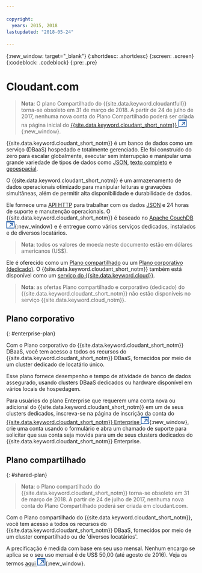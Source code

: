 ```yaml
---

copyright:
  years: 2015, 2018
lastupdated: "2018-05-24"

---
```


{:new_window: target="_blank"}
{:shortdesc: .shortdesc}
{:screen: .screen}
{:codeblock: .codeblock}
{:pre: .pre}

<!-- Acrolinx: 2017-03-16 -->

# Cloudant.com

> **Nota**: O plano Compartilhado do {{site.data.keyword.cloudantfull}} torna-se obsoleto em 31 de março de 2018. 
A partir de 24 de julho de 2017, nenhuma nova conta do Plano Compartilhado poderá ser criada na página inicial do [{{site.data.keyword.cloudant_short_notm}} ![Ícone de link externo](../images/launch-glyph.svg "Ícone de link externo")](https://cloudant.com/){:new_window}. 

{{site.data.keyword.cloudant_short_notm}} é um banco de dados como um serviço (DBaaS) hospedado e totalmente gerenciado. 
Ele foi construído do zero para escalar globalmente, executar sem interrupção e manipular uma grande variedade de tipos de dados
como [JSON](../basics/index.html#json),
[texto completo](../api/cloudant_query.html#creating-an-index)
e [geoespacial](../api/cloudant-geo.html).

O {{site.data.keyword.cloudant_short_notm}} é um armazenamento de dados operacionais otimizado para manipular leituras
e gravações simultâneas, além de permitir alta disponibilidade e durabilidade de dados.

Ele fornece uma [API HTTP](../basics/index.html#http-api) para trabalhar com os dados [JSON](../basics/index.html#json)
e 24 horas de suporte e manutenção operacionais. 
O {{site.data.keyword.cloudant_short_notm}} é baseado no
[Apache CouchDB ![Ícone de link externo](../images/launch-glyph.svg "Ícone de link externo")](http://couchdb.apache.org/){:new_window}
e é entregue como vários serviços dedicados, instalados e de diversos locatários.

> **Nota**: todos os valores de moeda neste documento estão em dólares americanos (US$).

Ele é oferecido como um [Plano compartilhado](#shared-plan) ou um
[Plano corporativo (dedicado)](#enterprise-plan). O {{site.data.keyword.cloudant_short_notm}}
também está disponível como um [serviço do {{site.data.keyword.cloud}}](https://www.ibm.com/cloud/).

> **Nota**: as ofertas Plano compartilhado e corporativo (dedicado) do {{site.data.keyword.cloudant_short_notm}} 
não estão disponíveis no serviço {{site.data.keyword.cloud_notm}}.

## Plano corporativo
{: #enterprise-plan}

Com o Plano corporativo do {{site.data.keyword.cloudant_short_notm}} DBaaS, você tem acesso a todos os
recursos do {{site.data.keyword.cloudant_short_notm}} DBaaS, fornecidos por meio de um cluster dedicado
de locatário único.

Esse plano fornece desempenho e tempo de atividade de banco de dados assegurado,
usando clusters DBaaS dedicados ou hardware disponível em vários locais de hospedagem.

Para usuários do plano Enterprise que requerem uma conta nova ou adicional do {{site.data.keyword.cloudant_short_notm}}
em um de seus clusters dedicados, inscreva-se na página de inscrição da conta do [{{site.data.keyword.cloudant_short_notm}} Enterprise ![Ícone de link externo](../images/launch-glyph.svg "Ícone de link externo")](https://cloudant.com/enterprise-sign-up){:new_window},
crie uma conta usando o formulário e abra um chamado de suporte para solicitar que sua conta seja movida para um de seus
clusters dedicados do {{site.data.keyword.cloudant_short_notm}} Enterprise. 

## Plano compartilhado
{: #shared-plan}

> **Nota**: o Plano compartilhado do {{site.data.keyword.cloudant_short_notm}} torna-se obsoleto em 31 de março de 2018. 
A partir de 24 de julho de 2017, nenhuma nova conta do Plano Compartilhado poderá ser criada em cloudant.com. 

Com o Plano compartilhado do {{site.data.keyword.cloudant_short_notm}}, você tem acesso a todos os
recursos do {{site.data.keyword.cloudant_short_notm}} DBaaS, fornecidos por meio de um cluster compartilhado ou de 'diversos locatários'.

A precificação é medida
com base em seu uso mensal. Nenhum encargo se aplica se o seu uso mensal é de US$ 50,00 (até agosto de 2016). Veja os termos [aqui ![Ícone de link externo](../images/launch-glyph.svg "Ícone de link externo")](https://cloudant.com/assets/terms.pdf){:new_window}. 
   
      
         
